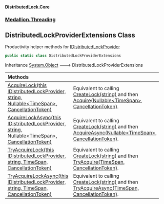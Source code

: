 #### [DistributedLock.Core](README.md 'README')
### [Medallion.Threading](Medallion.Threading.md 'Medallion.Threading')

## DistributedLockProviderExtensions Class

Productivity helper methods for [IDistributedLockProvider](IDistributedLockProvider.md 'Medallion.Threading.IDistributedLockProvider')

```csharp
public static class DistributedLockProviderExtensions
```

Inheritance [System.Object](https://docs.microsoft.com/en-us/dotnet/api/System.Object 'System.Object') &#129106; DistributedLockProviderExtensions

| Methods | |
| :--- | :--- |
| [AcquireLock(this IDistributedLockProvider, string, Nullable&lt;TimeSpan&gt;, CancellationToken)](DistributedLockProviderExtensions.AcquireLock.DMP8nUt70Bor8mi0Krb42A.md 'Medallion.Threading.DistributedLockProviderExtensions.AcquireLock(this Medallion.Threading.IDistributedLockProvider, string, System.Nullable<System.TimeSpan>, System.Threading.CancellationToken)') | Equivalent to calling [CreateLock(string)](IDistributedLockProvider.CreateLock.lcl3dolUp9eZyeUENeHU9w.md 'Medallion.Threading.IDistributedLockProvider.CreateLock(string)') and then<br/>[Acquire(Nullable&lt;TimeSpan&gt;, CancellationToken)](IDistributedLock.Acquire.Q+8FXimBZqUrDv5tTRw59w.md 'Medallion.Threading.IDistributedLock.Acquire(System.Nullable<System.TimeSpan>, System.Threading.CancellationToken)'). |
| [AcquireLockAsync(this IDistributedLockProvider, string, Nullable&lt;TimeSpan&gt;, CancellationToken)](DistributedLockProviderExtensions.AcquireLockAsync.+REikXPbHJ/q+uAX8BwEjg.md 'Medallion.Threading.DistributedLockProviderExtensions.AcquireLockAsync(this Medallion.Threading.IDistributedLockProvider, string, System.Nullable<System.TimeSpan>, System.Threading.CancellationToken)') | Equivalent to calling [CreateLock(string)](IDistributedLockProvider.CreateLock.lcl3dolUp9eZyeUENeHU9w.md 'Medallion.Threading.IDistributedLockProvider.CreateLock(string)') and then<br/>[AcquireAsync(Nullable&lt;TimeSpan&gt;, CancellationToken)](IDistributedLock.AcquireAsync.0Lol7Hv58Kl+UVYSOI6IpQ.md 'Medallion.Threading.IDistributedLock.AcquireAsync(System.Nullable<System.TimeSpan>, System.Threading.CancellationToken)'). |
| [TryAcquireLock(this IDistributedLockProvider, string, TimeSpan, CancellationToken)](DistributedLockProviderExtensions.TryAcquireLock.1sWD0pz+gM4NV17JJV3RTw.md 'Medallion.Threading.DistributedLockProviderExtensions.TryAcquireLock(this Medallion.Threading.IDistributedLockProvider, string, System.TimeSpan, System.Threading.CancellationToken)') | Equivalent to calling [CreateLock(string)](IDistributedLockProvider.CreateLock.lcl3dolUp9eZyeUENeHU9w.md 'Medallion.Threading.IDistributedLockProvider.CreateLock(string)') and then<br/>[TryAcquire(TimeSpan, CancellationToken)](IDistributedLock.TryAcquire.GcM73KNvUAY5aoOOhgln1g.md 'Medallion.Threading.IDistributedLock.TryAcquire(System.TimeSpan, System.Threading.CancellationToken)'). |
| [TryAcquireLockAsync(this IDistributedLockProvider, string, TimeSpan, CancellationToken)](DistributedLockProviderExtensions.TryAcquireLockAsync.eBA2EKzaS4eJOnnXosupQg.md 'Medallion.Threading.DistributedLockProviderExtensions.TryAcquireLockAsync(this Medallion.Threading.IDistributedLockProvider, string, System.TimeSpan, System.Threading.CancellationToken)') | Equivalent to calling [CreateLock(string)](IDistributedLockProvider.CreateLock.lcl3dolUp9eZyeUENeHU9w.md 'Medallion.Threading.IDistributedLockProvider.CreateLock(string)') and then<br/>[TryAcquireAsync(TimeSpan, CancellationToken)](IDistributedLock.TryAcquireAsync.ZLhweq3GadK5OwGmTwruEQ.md 'Medallion.Threading.IDistributedLock.TryAcquireAsync(System.TimeSpan, System.Threading.CancellationToken)'). |

